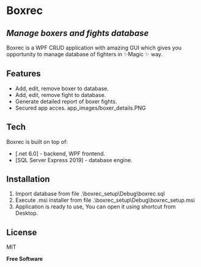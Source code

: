 # Boxrec
## _Manage boxers and fights database_
Boxrec is a WPF CRUD application with amazing GUI which gives you opportunity to manage database of fighters in  ✨Magic ✨ way.
## Features
- Add, edit, remove boxer to database.
- Add, edit, remove fight to database.
- Generate detailed report of boxer fights.
- Secured app acces.
app_images/boxer_details.PNG
## Tech
Boxrec is built on top of:
- [.net 6.0] - backend, WPF frontend.
- [SQL Server Express 2019] - database engine.


## Installation
1. Import database from file .\boxrec_setup\Debug\boxrec.sql
2. Execute .msi installer from file .\boxrec_setup\Debug\boxrec_setup.msi
3. Application is ready to use, You can open it using shortcut from Desktop.
## License

MIT

**Free Software**